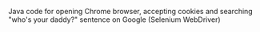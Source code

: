 Java code for opening Chrome browser, accepting cookies and searching "who's your daddy?" sentence on Google (Selenium WebDriver)
